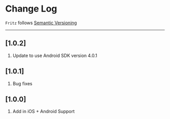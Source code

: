 # Change Log

`Fritz` follows [Semantic Versioning](http://semver.org/)

---

## [1.0.2]

1. Update to use Android SDK version 4.0.1

## [1.0.1]

1. Bug fixes

## [1.0.0]

1. Add in iOS + Android Support
